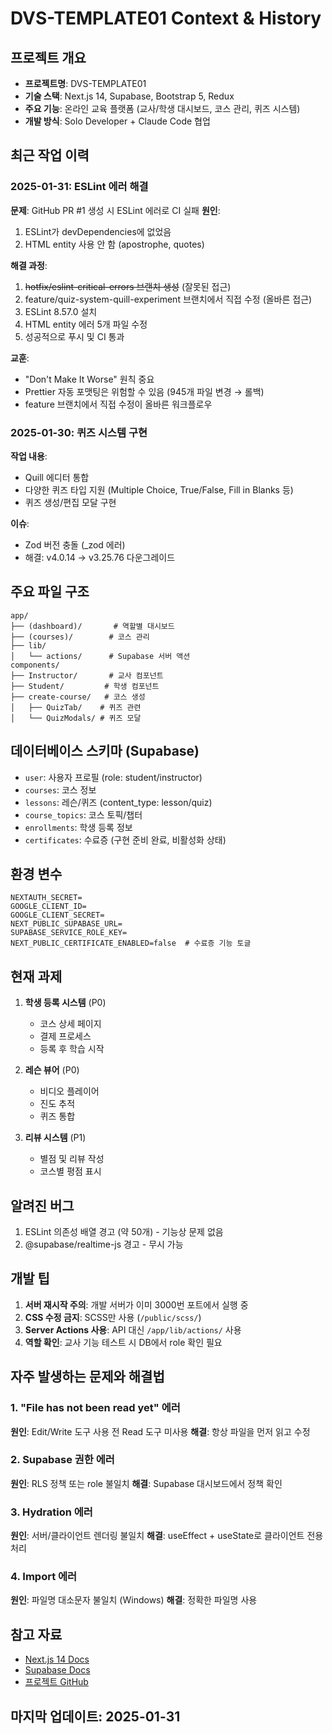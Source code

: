 # DVS-TEMPLATE01 Context & History

## 프로젝트 개요
- **프로젝트명**: DVS-TEMPLATE01
- **기술 스택**: Next.js 14, Supabase, Bootstrap 5, Redux
- **주요 기능**: 온라인 교육 플랫폼 (교사/학생 대시보드, 코스 관리, 퀴즈 시스템)
- **개발 방식**: Solo Developer + Claude Code 협업

## 최근 작업 이력

### 2025-01-31: ESLint 에러 해결
**문제**: GitHub PR #1 생성 시 ESLint 에러로 CI 실패
**원인**: 
1. ESLint가 devDependencies에 없었음
2. HTML entity 사용 안 함 (apostrophe, quotes)

**해결 과정**:
1. ~~hotfix/eslint-critical-errors 브랜치 생성~~ (잘못된 접근)
2. feature/quiz-system-quill-experiment 브랜치에서 직접 수정 (올바른 접근)
3. ESLint 8.57.0 설치
4. HTML entity 에러 5개 파일 수정
5. 성공적으로 푸시 및 CI 통과

**교훈**:
- "Don't Make It Worse" 원칙 중요
- Prettier 자동 포맷팅은 위험할 수 있음 (945개 파일 변경 → 롤백)
- feature 브랜치에서 직접 수정이 올바른 워크플로우

### 2025-01-30: 퀴즈 시스템 구현
**작업 내용**:
- Quill 에디터 통합
- 다양한 퀴즈 타입 지원 (Multiple Choice, True/False, Fill in Blanks 등)
- 퀴즈 생성/편집 모달 구현

**이슈**:
- Zod 버전 충돌 (_zod 에러)
- 해결: v4.0.14 → v3.25.76 다운그레이드

## 주요 파일 구조
```
app/
├── (dashboard)/       # 역할별 대시보드
├── (courses)/        # 코스 관리
├── lib/
│   └── actions/      # Supabase 서버 액션
components/
├── Instructor/       # 교사 컴포넌트
├── Student/         # 학생 컴포넌트
├── create-course/   # 코스 생성
│   ├── QuizTab/    # 퀴즈 관련
│   └── QuizModals/ # 퀴즈 모달
```

## 데이터베이스 스키마 (Supabase)
- `user`: 사용자 프로필 (role: student/instructor)
- `courses`: 코스 정보
- `lessons`: 레슨/퀴즈 (content_type: lesson/quiz)
- `course_topics`: 코스 토픽/챕터
- `enrollments`: 학생 등록 정보
- `certificates`: 수료증 (구현 준비 완료, 비활성화 상태)

## 환경 변수
```env
NEXTAUTH_SECRET=
GOOGLE_CLIENT_ID=
GOOGLE_CLIENT_SECRET=
NEXT_PUBLIC_SUPABASE_URL=
SUPABASE_SERVICE_ROLE_KEY=
NEXT_PUBLIC_CERTIFICATE_ENABLED=false  # 수료증 기능 토글
```

## 현재 과제
1. **학생 등록 시스템** (P0)
   - 코스 상세 페이지
   - 결제 프로세스
   - 등록 후 학습 시작

2. **레슨 뷰어** (P0)
   - 비디오 플레이어
   - 진도 추적
   - 퀴즈 통합

3. **리뷰 시스템** (P1)
   - 별점 및 리뷰 작성
   - 코스별 평점 표시

## 알려진 버그
1. ESLint 의존성 배열 경고 (약 50개) - 기능상 문제 없음
2. @supabase/realtime-js 경고 - 무시 가능

## 개발 팁
1. **서버 재시작 주의**: 개발 서버가 이미 3000번 포트에서 실행 중
2. **CSS 수정 금지**: SCSS만 사용 (`/public/scss/`)
3. **Server Actions 사용**: API 대신 `/app/lib/actions/` 사용
4. **역할 확인**: 교사 기능 테스트 시 DB에서 role 확인 필요

## 자주 발생하는 문제와 해결법

### 1. "File has not been read yet" 에러
**원인**: Edit/Write 도구 사용 전 Read 도구 미사용
**해결**: 항상 파일을 먼저 읽고 수정

### 2. Supabase 권한 에러
**원인**: RLS 정책 또는 role 불일치
**해결**: Supabase 대시보드에서 정책 확인

### 3. Hydration 에러
**원인**: 서버/클라이언트 렌더링 불일치
**해결**: useEffect + useState로 클라이언트 전용 처리

### 4. Import 에러
**원인**: 파일명 대소문자 불일치 (Windows)
**해결**: 정확한 파일명 사용

## 참고 자료
- [Next.js 14 Docs](https://nextjs.org/docs)
- [Supabase Docs](https://supabase.com/docs)
- [프로젝트 GitHub](https://github.com/Hulkeinstein/dvs-template01)

## 마지막 업데이트: 2025-01-31
